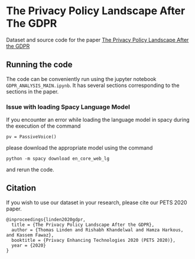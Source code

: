 # The Privacy Policy Landscape After The GDPR
Dataset and source code for the paper [The Privacy Policy Landscape After the GDPR](https://arxiv.org/pdf/1809.08396.pdf)


## Running the code
The code can be conveniently run using the jupyter notebook `GDPR_ANALYSIS_MAIN.ipynb`. It has several sections corresponding to the sections in the paper.

### Issue with loading Spacy Language Model
If you encounter an error while loading the language model in spacy during the execution of the command 
```
pv = PassiveVoice()
```
please download the appropriate model using the command 
```
python -m spacy download en_core_web_lg
``` 
and rerun the code. 

## Citation
If you wish to use our dataset in your research, please cite our PETS 2020 paper.
```
@inproceedings{linden2020gdpr,
  title = {The Privacy Policy Landscape After the GDPR},
  author = {Thomas Linden and Rishabh Khandelwal and Hamza Harkous, and Kassem Fawaz},
  booktitle = {Privacy Enhancing Technologies 2020 (PETS 2020)},
  year = {2020}
}
```
